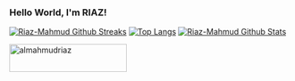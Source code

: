 ### Hello World, I'm RIAZ! 


[![Riaz-Mahmud Github Streaks](https://github-readme-streak-stats.herokuapp.com/?user=Riaz-Mahmud&fire=eb1b0c&ring=eb1b0c&currStreakLabel=eb1b0c)](http://almahmudriaz.com/) 
[![Top Langs](https://github-readme-stats.vercel.app/api/top-langs/?username=Riaz-Mahmud&layout=compact)](https://github.com/Riaz-Mahmud)
[![Riaz-Mahmud Github Stats](https://github-readme-stats.vercel.app/api?username=Riaz-Mahmud&show_icons=true&count_private=true&include_all_commits=true&title_color=eb1b0c&icon_color=eb1b0c)](https://github.com/Riaz-Mahmud) 


<!-- <a href="https://github.com/Riaz-Mahmud">
  <img align="center" src="https://github-readme-stats.vercel.app/api/top-langs/?username=Riaz-Mahmud&theme=dark&hide_langs_below=1" />
</a>  -->


<a href="https://www.buymeacoffee.com/almahmudriaz"> <img src="https://cdn.buymeacoffee.com/buttons/v2/default-yellow.png" height="50" width="210" alt="almahmudriaz"/></a>
